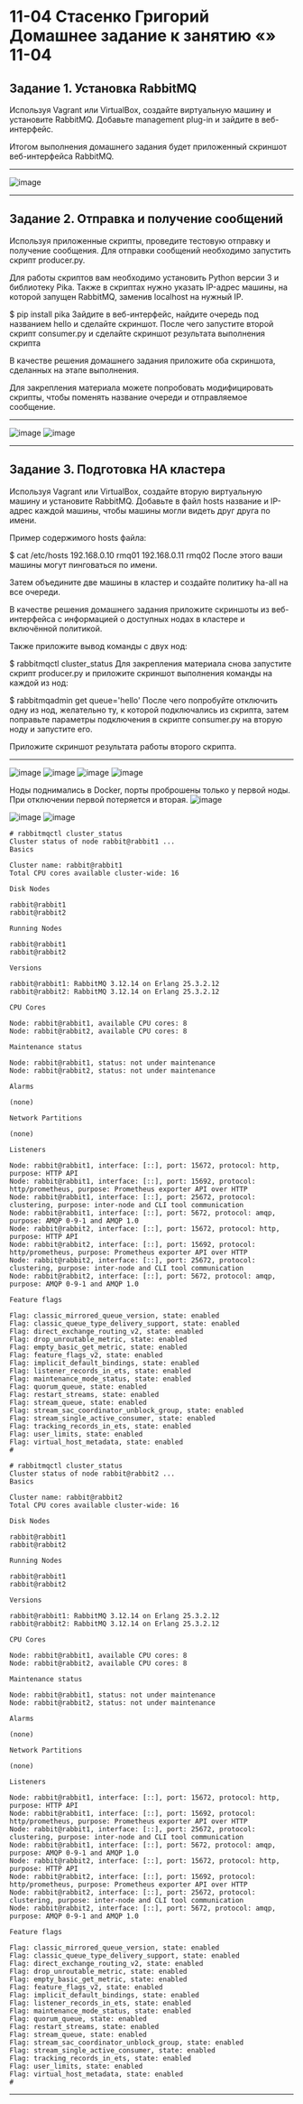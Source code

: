# 11-04 Стасенко Григорий Домашнее задание к занятию «» 11-04

## Задание 1. Установка RabbitMQ
Используя Vagrant или VirtualBox, создайте виртуальную машину и установите RabbitMQ. Добавьте management plug-in и зайдите в веб-интерфейс.

Итогом выполнения домашнего задания будет приложенный скриншот веб-интерфейса RabbitMQ.

---
![image](https://github.com/Nightnek/HW_11_04/assets/127677631/e1c33a8c-08a4-4cf6-a52f-504ed659df2c)

---

## Задание 2. Отправка и получение сообщений
Используя приложенные скрипты, проведите тестовую отправку и получение сообщения. Для отправки сообщений необходимо запустить скрипт producer.py.

Для работы скриптов вам необходимо установить Python версии 3 и библиотеку Pika. Также в скриптах нужно указать IP-адрес машины, на которой запущен RabbitMQ, заменив localhost на нужный IP.

$ pip install pika
Зайдите в веб-интерфейс, найдите очередь под названием hello и сделайте скриншот. После чего запустите второй скрипт consumer.py и сделайте скриншот результата выполнения скрипта

В качестве решения домашнего задания приложите оба скриншота, сделанных на этапе выполнения.

Для закрепления материала можете попробовать модифицировать скрипты, чтобы поменять название очереди и отправляемое сообщение.

---
![image](https://github.com/Nightnek/HW_11_04/assets/127677631/9cacd559-8bf6-45ec-8435-887613b19213)
![image](https://github.com/Nightnek/HW_11_04/assets/127677631/edfda63b-8b3f-4e94-8c7d-6bd054bbca55)

---


## Задание 3. Подготовка HA кластера
Используя Vagrant или VirtualBox, создайте вторую виртуальную машину и установите RabbitMQ. Добавьте в файл hosts название и IP-адрес каждой машины, чтобы машины могли видеть друг друга по имени.

Пример содержимого hosts файла:

$ cat /etc/hosts
192.168.0.10 rmq01
192.168.0.11 rmq02
После этого ваши машины могут пинговаться по имени.

Затем объедините две машины в кластер и создайте политику ha-all на все очереди.

В качестве решения домашнего задания приложите скриншоты из веб-интерфейса с информацией о доступных нодах в кластере и включённой политикой.

Также приложите вывод команды с двух нод:

$ rabbitmqctl cluster_status
Для закрепления материала снова запустите скрипт producer.py и приложите скриншот выполнения команды на каждой из нод:

$ rabbitmqadmin get queue='hello'
После чего попробуйте отключить одну из нод, желательно ту, к которой подключались из скрипта, затем поправьте параметры подключения в скрипте consumer.py на вторую ноду и запустите его.

Приложите скриншот результата работы второго скрипта.


---
![image](https://github.com/Nightnek/HW_11_04/assets/127677631/baac94c3-f87e-4d1d-a2f1-386f277f0855)
![image](https://github.com/Nightnek/HW_11_04/assets/127677631/b0cef132-a536-4982-8648-6f9c853dd81f)
![image](https://github.com/Nightnek/HW_11_04/assets/127677631/9bff3c8f-9b7b-4dc3-8484-a803a38b1194)
![image](https://github.com/Nightnek/HW_11_04/assets/127677631/26a6e3a7-a490-43b6-bbe0-a243fb56cbcc)

Ноды поднимались в Docker, порты проброшены только у первой ноды. При отключении первой потеряется и вторая.
![image](https://github.com/Nightnek/HW_11_04/assets/127677631/3bda6ae9-3696-4056-83a6-fbe2900cbdd3)

![image](https://github.com/Nightnek/HW_11_04/assets/127677631/09831e58-02c9-43a9-b87a-66c33f9cc15e)
![image](https://github.com/Nightnek/HW_11_04/assets/127677631/59eeb1bf-4046-4724-a89f-b4c4faca5b99)


````
# rabbitmqctl cluster_status
Cluster status of node rabbit@rabbit1 ...
Basics

Cluster name: rabbit@rabbit1
Total CPU cores available cluster-wide: 16

Disk Nodes

rabbit@rabbit1
rabbit@rabbit2

Running Nodes

rabbit@rabbit1
rabbit@rabbit2

Versions

rabbit@rabbit1: RabbitMQ 3.12.14 on Erlang 25.3.2.12
rabbit@rabbit2: RabbitMQ 3.12.14 on Erlang 25.3.2.12

CPU Cores

Node: rabbit@rabbit1, available CPU cores: 8
Node: rabbit@rabbit2, available CPU cores: 8

Maintenance status

Node: rabbit@rabbit1, status: not under maintenance
Node: rabbit@rabbit2, status: not under maintenance

Alarms

(none)

Network Partitions

(none)

Listeners

Node: rabbit@rabbit1, interface: [::], port: 15672, protocol: http, purpose: HTTP API
Node: rabbit@rabbit1, interface: [::], port: 15692, protocol: http/prometheus, purpose: Prometheus exporter API over HTTP
Node: rabbit@rabbit1, interface: [::], port: 25672, protocol: clustering, purpose: inter-node and CLI tool communication
Node: rabbit@rabbit1, interface: [::], port: 5672, protocol: amqp, purpose: AMQP 0-9-1 and AMQP 1.0
Node: rabbit@rabbit2, interface: [::], port: 15672, protocol: http, purpose: HTTP API
Node: rabbit@rabbit2, interface: [::], port: 15692, protocol: http/prometheus, purpose: Prometheus exporter API over HTTP
Node: rabbit@rabbit2, interface: [::], port: 25672, protocol: clustering, purpose: inter-node and CLI tool communication
Node: rabbit@rabbit2, interface: [::], port: 5672, protocol: amqp, purpose: AMQP 0-9-1 and AMQP 1.0

Feature flags

Flag: classic_mirrored_queue_version, state: enabled
Flag: classic_queue_type_delivery_support, state: enabled
Flag: direct_exchange_routing_v2, state: enabled
Flag: drop_unroutable_metric, state: enabled
Flag: empty_basic_get_metric, state: enabled
Flag: feature_flags_v2, state: enabled
Flag: implicit_default_bindings, state: enabled
Flag: listener_records_in_ets, state: enabled
Flag: maintenance_mode_status, state: enabled
Flag: quorum_queue, state: enabled
Flag: restart_streams, state: enabled
Flag: stream_queue, state: enabled
Flag: stream_sac_coordinator_unblock_group, state: enabled
Flag: stream_single_active_consumer, state: enabled
Flag: tracking_records_in_ets, state: enabled
Flag: user_limits, state: enabled
Flag: virtual_host_metadata, state: enabled
#

# rabbitmqctl cluster_status
Cluster status of node rabbit@rabbit2 ...
Basics

Cluster name: rabbit@rabbit2
Total CPU cores available cluster-wide: 16

Disk Nodes

rabbit@rabbit1
rabbit@rabbit2

Running Nodes

rabbit@rabbit1
rabbit@rabbit2

Versions

rabbit@rabbit1: RabbitMQ 3.12.14 on Erlang 25.3.2.12
rabbit@rabbit2: RabbitMQ 3.12.14 on Erlang 25.3.2.12

CPU Cores

Node: rabbit@rabbit1, available CPU cores: 8
Node: rabbit@rabbit2, available CPU cores: 8

Maintenance status

Node: rabbit@rabbit1, status: not under maintenance
Node: rabbit@rabbit2, status: not under maintenance

Alarms

(none)

Network Partitions

(none)

Listeners

Node: rabbit@rabbit1, interface: [::], port: 15672, protocol: http, purpose: HTTP API
Node: rabbit@rabbit1, interface: [::], port: 15692, protocol: http/prometheus, purpose: Prometheus exporter API over HTTP
Node: rabbit@rabbit1, interface: [::], port: 25672, protocol: clustering, purpose: inter-node and CLI tool communication
Node: rabbit@rabbit1, interface: [::], port: 5672, protocol: amqp, purpose: AMQP 0-9-1 and AMQP 1.0
Node: rabbit@rabbit2, interface: [::], port: 15672, protocol: http, purpose: HTTP API
Node: rabbit@rabbit2, interface: [::], port: 15692, protocol: http/prometheus, purpose: Prometheus exporter API over HTTP
Node: rabbit@rabbit2, interface: [::], port: 25672, protocol: clustering, purpose: inter-node and CLI tool communication
Node: rabbit@rabbit2, interface: [::], port: 5672, protocol: amqp, purpose: AMQP 0-9-1 and AMQP 1.0

Feature flags

Flag: classic_mirrored_queue_version, state: enabled
Flag: classic_queue_type_delivery_support, state: enabled
Flag: direct_exchange_routing_v2, state: enabled
Flag: drop_unroutable_metric, state: enabled
Flag: empty_basic_get_metric, state: enabled
Flag: feature_flags_v2, state: enabled
Flag: implicit_default_bindings, state: enabled
Flag: listener_records_in_ets, state: enabled
Flag: maintenance_mode_status, state: enabled
Flag: quorum_queue, state: enabled
Flag: restart_streams, state: enabled
Flag: stream_queue, state: enabled
Flag: stream_sac_coordinator_unblock_group, state: enabled
Flag: stream_single_active_consumer, state: enabled
Flag: tracking_records_in_ets, state: enabled
Flag: user_limits, state: enabled
Flag: virtual_host_metadata, state: enabled
# 
````
---

